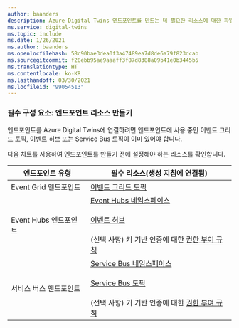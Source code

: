 ```yaml
---
author: baanders
description: Azure Digital Twins 엔드포인트를 만드는 데 필요한 리소스에 대한 파일 포함
ms.service: digital-twins
ms.topic: include
ms.date: 1/26/2021
ms.author: baanders
ms.openlocfilehash: 58c90bae3dea0f3a47489ea7d8de6a79f823dcab
ms.sourcegitcommit: f28ebb95ae9aaaff3f87d8388a09b41e0b3445b5
ms.translationtype: HT
ms.contentlocale: ko-KR
ms.lasthandoff: 03/30/2021
ms.locfileid: "99054513"
---
```

### <a name="prerequisite-create-endpoint-resources"></a>필수 구성 요소: 엔드포인트 리소스 만들기

엔드포인트를 Azure Digital Twins에 연결하려면 엔드포인트에 사용 중인 이벤트 그리드 토픽, 이벤트 허브 또는 Service Bus 토픽이 이미 있어야 합니다.

다음 차트를 사용하여 엔드포인트를 만들기 전에 설정해야 하는 리소스를 확인합니다.

| 엔드포인트 유형 | 필수 리소스(생성 지침에 연결됨) |
| --- | --- |
| Event Grid 엔드포인트 | [이벤트 그리드 토픽](../articles/event-grid/custom-event-quickstart-portal.md#create-a-custom-topic) |
| Event Hubs 엔드포인트 | [Event&nbsp;Hubs&nbsp;네임스페이스](../articles/event-hubs/event-hubs-create.md)<br/><br/>[이벤트 허브](../articles/event-hubs/event-hubs-create.md)<br/><br/>(선택 사항) 키 기반 인증에 대한 [권한 부여 규칙](../articles/event-hubs/authorize-access-shared-access-signature.md) | 
| 서비스 버스 엔드포인트 | [Service Bus 네임스페이스](../articles/service-bus-messaging/service-bus-quickstart-topics-subscriptions-portal.md)<br/><br/>[Service Bus 토픽](../articles/service-bus-messaging/service-bus-quickstart-topics-subscriptions-portal.md)<br/><br/> (선택 사항) 키 기반 인증에 대한 [권한 부여 규칙](../articles/service-bus-messaging/service-bus-authentication-and-authorization.md#shared-access-signature)|
